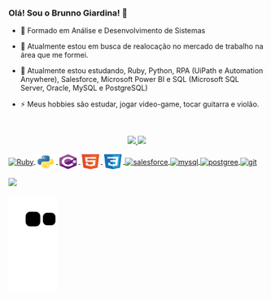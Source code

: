 ### Olá! Sou o Brunno Giardina! 👋

- 💬 Formado em Análise e Desenvolvimento de Sistemas
 
- 🔭 Atualmente estou em busca de realocação no mercado de trabalho na área que me formei.

- 🌱 Atualmente estou estudando, Ruby, Python, RPA (UiPath e Automation Anywhere), Salesforce, Microsoft Power BI e SQL (Microsoft SQL Server, Oracle, MySQL e PostgreSQL)

- ⚡ Meus hobbies são estudar, jogar video-game, tocar guitarra e violão.
<br>
<br>
<div align="center">
  <a href="https://github.com/brunnogiardina">
  <img height="180em" src="https://github-readme-stats.vercel.app/api?username=brunnogiardina&show_icons=true&theme=tokyonight&include_all_commits=true&count_private=true"/>
     <img height="180em" src="https://github-readme-stats.vercel.app/api/top-langs/?username=brunnogiardina&layout=compact&langs_count=7&theme=tokyonight"/>
</div>
 
 <div style="display: inline_block"><br>
  <img align="center" alt="Ruby" height="30" width="40" src="https://cdn.jsdelivr.net/gh/devicons/devicon/icons/ruby/ruby-original.svg">
  <img align="center" alt="Python" height="30" width="40" src="https://raw.githubusercontent.com/devicons/devicon/master/icons/python/python-original.svg">
  <img align="center" alt="Csharp" height="30" width="40" src="https://raw.githubusercontent.com/devicons/devicon/master/icons/csharp/csharp-original.svg">
  <img align="center" alt="HTML" height="30" width="40" src="https://raw.githubusercontent.com/devicons/devicon/master/icons/html5/html5-original.svg">
  <img align="center" alt="CSS" height="30" width="40" src="https://raw.githubusercontent.com/devicons/devicon/master/icons/css3/css3-original.svg">
  <img align="center" alt="salesforce" height="40" width="50" src="https://cdn.jsdelivr.net/gh/devicons/devicon/icons/salesforce/salesforce-original.svg">
  <img align="center" alt="mysql" height="40" width="50" opacity=1 src="https://cdn.jsdelivr.net/gh/devicons/devicon/icons/mysql/mysql-original.svg">
  <img align="center" alt="postgree" height="40" width="50" src="https://cdn.jsdelivr.net/gh/devicons/devicon/icons/postgresql/postgresql-original.svg">
  <img align="center" alt="git" height="40" width="50" src="https://cdn.jsdelivr.net/gh/devicons/devicon/icons/git/git-plain-wordmark.svg"> 
  <br>
  <br>
  </div>
 
 <div>
 <a href="https://www.linkedin.com/in/brunnogiardina/" target="_blank"><img src="https://img.shields.io/badge/-LinkedIn-%230077B5?style=for-the-    badge&logo=linkedin&logoColor=white" target="_blank"></a>
  

 
 ![Snake animation](https://github.com/brunnogiardina/brunnogiardina/blob/output/github-contribution-grid-snake.svg)
 </div>
